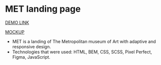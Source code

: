 # MET landing page

  [DEMO LINK](https://oleksandra-shevchenko.github.io/layout_miami/) 

  [MOCKUP](https://www.figma.com/file/lSR1m42L9YwzQwzzxKwHpw/THE-MET)  

- MET is a landing of The Metropolitan museum of Art with adaptive and responsive design.
- Technologies that were used: HTML, BEM, CSS, SCSS, Pixel Perfect, Figma, JavaScript.
